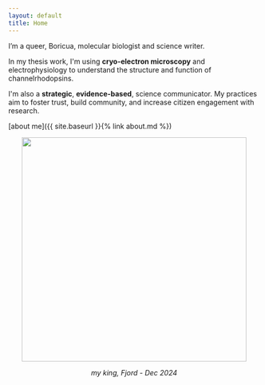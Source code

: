 ```yaml
---
layout: default
title: Home
---
```


I’m a queer, Boricua, molecular biologist and science writer.

In my thesis work, I'm using **cryo-electron microscopy** and electrophysiology to understand the structure and function of channelrhodopsins.

I'm also a **strategic**, **evidence-based**, science communicator. My practices aim to foster trust, build community, and increase citizen engagement with research.

[about me]({{ site.baseurl }}{% link about.md %})

<center> 
<img src="https://hltorresvera.github.io/assets/images/profile.png" width="450" />
  
<i>my king, Fjord - Dec 2024 </i> 
</center>

